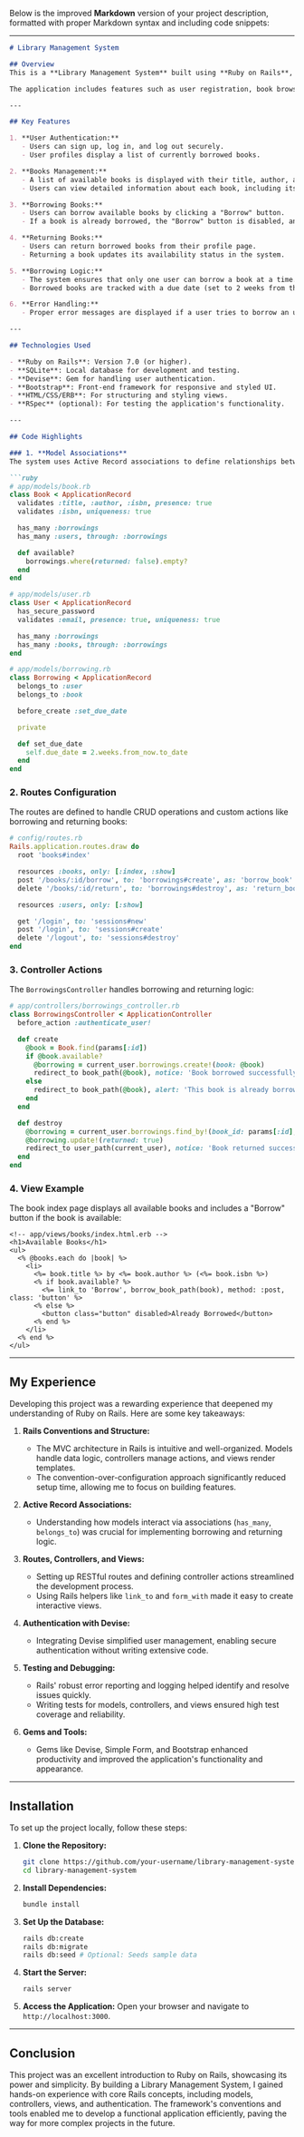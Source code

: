 Below is the improved **Markdown** version of your project description, formatted with proper Markdown syntax and including code snippets:

---

```markdown
# Library Management System

## Overview
This is a **Library Management System** built using **Ruby on Rails**, designed as my first hands-on project with the framework. As a backend Java developer transitioning into Ruby on Rails, I found this framework to be incredibly productive, offering rapid development with minimal boilerplate code. The system allows users to borrow and return books while demonstrating key aspects of **CRUD (Create, Read, Update, Delete)** operations, **Active Record associations**, and basic authentication.

The application includes features such as user registration, book browsing, borrowing logic, and returning borrowed books. It leverages Rails' convention-over-configuration philosophy to streamline development and ensure maintainability.

---

## Key Features

1. **User Authentication:**
   - Users can sign up, log in, and log out securely.
   - User profiles display a list of currently borrowed books.

2. **Books Management:**
   - A list of available books is displayed with their title, author, and ISBN.
   - Users can view detailed information about each book, including its availability status.

3. **Borrowing Books:**
   - Users can borrow available books by clicking a "Borrow" button.
   - If a book is already borrowed, the "Borrow" button is disabled, and a message indicates its unavailability.

4. **Returning Books:**
   - Users can return borrowed books from their profile page.
   - Returning a book updates its availability status in the system.

5. **Borrowing Logic:**
   - The system ensures that only one user can borrow a book at a time.
   - Borrowed books are tracked with a due date (set to 2 weeks from the borrowing date).

6. **Error Handling:**
   - Proper error messages are displayed if a user tries to borrow an unavailable book or performs invalid actions.

---

## Technologies Used

- **Ruby on Rails**: Version 7.0 (or higher).
- **SQLite**: Local database for development and testing.
- **Devise**: Gem for handling user authentication.
- **Bootstrap**: Front-end framework for responsive and styled UI.
- **HTML/CSS/ERB**: For structuring and styling views.
- **RSpec** (optional): For testing the application's functionality.

---

## Code Highlights

### 1. **Model Associations**
The system uses Active Record associations to define relationships between models. Below is an example of how the `Book`, `User`, and `Borrowing` models are related:

```ruby
# app/models/book.rb
class Book < ApplicationRecord
  validates :title, :author, :isbn, presence: true
  validates :isbn, uniqueness: true

  has_many :borrowings
  has_many :users, through: :borrowings

  def available?
    borrowings.where(returned: false).empty?
  end
end

# app/models/user.rb
class User < ApplicationRecord
  has_secure_password
  validates :email, presence: true, uniqueness: true

  has_many :borrowings
  has_many :books, through: :borrowings
end

# app/models/borrowing.rb
class Borrowing < ApplicationRecord
  belongs_to :user
  belongs_to :book

  before_create :set_due_date

  private

  def set_due_date
    self.due_date = 2.weeks.from_now.to_date
  end
end
```

### 2. **Routes Configuration**
The routes are defined to handle CRUD operations and custom actions like borrowing and returning books:

```ruby
# config/routes.rb
Rails.application.routes.draw do
  root 'books#index'

  resources :books, only: [:index, :show]
  post '/books/:id/borrow', to: 'borrowings#create', as: 'borrow_book'
  delete '/books/:id/return', to: 'borrowings#destroy', as: 'return_book'

  resources :users, only: [:show]

  get '/login', to: 'sessions#new'
  post '/login', to: 'sessions#create'
  delete '/logout', to: 'sessions#destroy'
end
```

### 3. **Controller Actions**
The `BorrowingsController` handles borrowing and returning logic:

```ruby
# app/controllers/borrowings_controller.rb
class BorrowingsController < ApplicationController
  before_action :authenticate_user!

  def create
    @book = Book.find(params[:id])
    if @book.available?
      @borrowing = current_user.borrowings.create!(book: @book)
      redirect_to book_path(@book), notice: 'Book borrowed successfully.'
    else
      redirect_to book_path(@book), alert: 'This book is already borrowed.'
    end
  end

  def destroy
    @borrowing = current_user.borrowings.find_by!(book_id: params[:id], returned: false)
    @borrowing.update!(returned: true)
    redirect_to user_path(current_user), notice: 'Book returned successfully.'
  end
end
```

### 4. **View Example**
The book index page displays all available books and includes a "Borrow" button if the book is available:

```erb
<!-- app/views/books/index.html.erb -->
<h1>Available Books</h1>
<ul>
  <% @books.each do |book| %>
    <li>
      <%= book.title %> by <%= book.author %> (<%= book.isbn %>)
      <% if book.available? %>
        <%= link_to 'Borrow', borrow_book_path(book), method: :post, class: 'button' %>
      <% else %>
        <button class="button" disabled>Already Borrowed</button>
      <% end %>
    </li>
  <% end %>
</ul>
```

---

## My Experience

Developing this project was a rewarding experience that deepened my understanding of Ruby on Rails. Here are some key takeaways:

1. **Rails Conventions and Structure:**
   - The MVC architecture in Rails is intuitive and well-organized. Models handle data logic, controllers manage actions, and views render templates.
   - The convention-over-configuration approach significantly reduced setup time, allowing me to focus on building features.

2. **Active Record Associations:**
   - Understanding how models interact via associations (`has_many`, `belongs_to`) was crucial for implementing borrowing and returning logic.

3. **Routes, Controllers, and Views:**
   - Setting up RESTful routes and defining controller actions streamlined the development process.
   - Using Rails helpers like `link_to` and `form_with` made it easy to create interactive views.

4. **Authentication with Devise:**
   - Integrating Devise simplified user management, enabling secure authentication without writing extensive code.

5. **Testing and Debugging:**
   - Rails' robust error reporting and logging helped identify and resolve issues quickly.
   - Writing tests for models, controllers, and views ensured high test coverage and reliability.

6. **Gems and Tools:**
   - Gems like Devise, Simple Form, and Bootstrap enhanced productivity and improved the application's functionality and appearance.

---

## Installation

To set up the project locally, follow these steps:

1. **Clone the Repository:**
   ```bash
   git clone https://github.com/your-username/library-management-system.git
   cd library-management-system
   ```

2. **Install Dependencies:**
   ```bash
   bundle install
   ```

3. **Set Up the Database:**
   ```bash
   rails db:create
   rails db:migrate
   rails db:seed # Optional: Seeds sample data
   ```

4. **Start the Server:**
   ```bash
   rails server
   ```

5. **Access the Application:**
   Open your browser and navigate to `http://localhost:3000`.

---

## Conclusion

This project was an excellent introduction to Ruby on Rails, showcasing its power and simplicity. By building a Library Management System, I gained hands-on experience with core Rails concepts, including models, controllers, views, and authentication. The framework's conventions and tools enabled me to develop a functional application efficiently, paving the way for more complex projects in the future.
```


